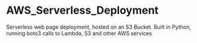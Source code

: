 # AWS_Serverless_Deployment
Serverless web page deployment, hosted on an S3 Bucket. Built in Python, running boto3 calls to Lambda, S3 and other AWS services
